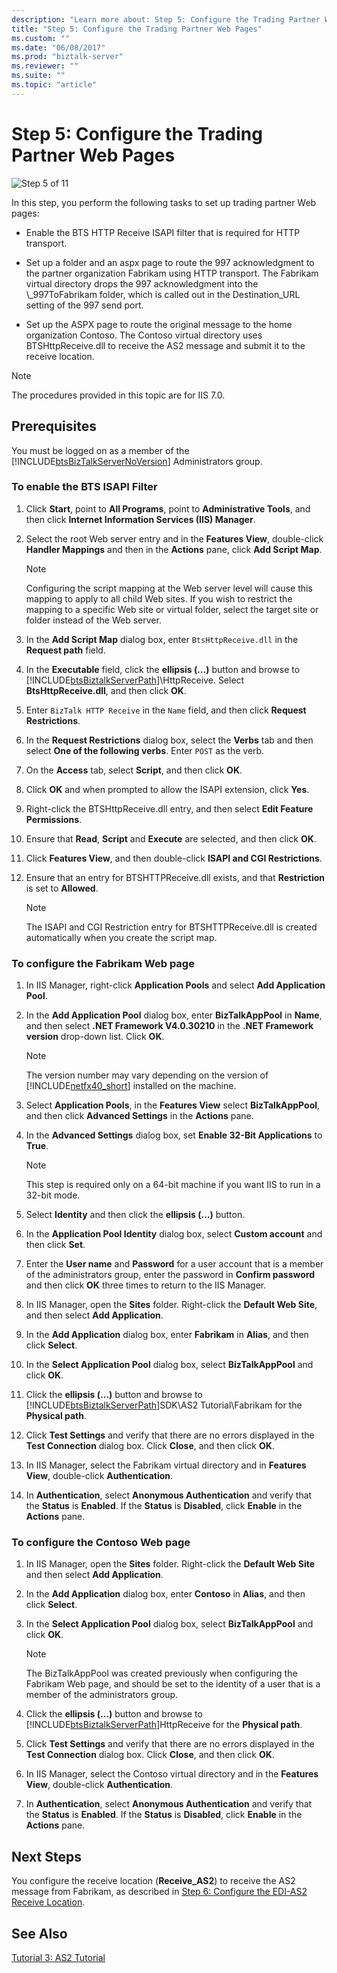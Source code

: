 ```yaml
---
description: "Learn more about: Step 5: Configure the Trading Partner Web Pages"
title: "Step 5: Configure the Trading Partner Web Pages"
ms.custom: ""
ms.date: "06/08/2017"
ms.prod: "biztalk-server"
ms.reviewer: ""
ms.suite: ""
ms.topic: "article"
---
```

# Step 5: Configure the Trading Partner Web Pages
![Step 5 of 11](../core/media/tut-step5-of-11.gif "Tut_Step5_of_11")  
  
 In this step, you perform the following tasks to set up trading partner Web pages:  
  
-   Enable the BTS HTTP Receive ISAPI filter that is required for HTTP transport.  
  
-   Set up a folder and an aspx page to route the 997 acknowledgment to the partner organization Fabrikam using HTTP transport. The Fabrikam virtual directory drops the 997 acknowledgment into the \\_997ToFabrikam folder, which is called out in the Destination_URL setting of the 997 send port.  
  
-   Set up the ASPX page to route the original message to the home organization Contoso. The Contoso virtual directory uses BTSHttpReceive.dll to receive the AS2 message and submit it to the receive location.  
  
> [!NOTE]
>  The procedures provided in this topic are for IIS 7.0.  
  
## Prerequisites  
 You must be logged on as a member of the [!INCLUDE[btsBizTalkServerNoVersion](../includes/btsbiztalkservernoversion-md.md)] Administrators group.  
  
### To enable the BTS ISAPI Filter  
  
1. Click **Start**, point to **All Programs**, point to **Administrative Tools**, and then click **Internet Information Services (IIS) Manager**.  
  
2. Select the root Web server entry and in the **Features View**, double-click **Handler Mappings** and then in the **Actions** pane, click **Add Script Map**.  
  
   > [!NOTE]
   >  Configuring the script mapping at the Web server level will cause this mapping to apply to all child Web sites. If you wish to restrict the mapping to a specific Web site or virtual folder, select the target site or folder instead of the Web server.  
  
3. In the **Add Script Map** dialog box, enter `BtsHttpReceive.dll` in the **Request path** field.  
  
4. In the **Executable** field, click the **ellipsis (…)** button and browse to [!INCLUDE[btsBiztalkServerPath](../includes/btsbiztalkserverpath-md.md)]\HttpReceive. Select **BtsHttpReceive.dll**, and then click **OK**.  
  
5. Enter `BizTalk HTTP Receive` in the `Name` field, and then click **Request Restrictions**.  
  
6. In the **Request Restrictions** dialog box, select the **Verbs** tab and then select **One of the following verbs**. Enter `POST` as the verb.  
  
7. On the **Access** tab, select **Script**, and then click **OK**.  
  
8. Click **OK** and when prompted to allow the ISAPI extension, click **Yes**.  
  
9. Right-click the BTSHttpReceive.dll entry, and then select **Edit Feature Permissions**.  
  
10. Ensure that **Read**, **Script** and **Execute** are selected, and then click **OK**.  
  
11. Click **Features View**, and then double-click **ISAPI and CGI Restrictions**.  
  
12. Ensure that an entry for BTSHTTPReceive.dll exists, and that **Restriction** is set to **Allowed**.  
  
    > [!NOTE]
    >  The ISAPI and CGI Restriction entry for BTSHTTPReceive.dll is created automatically when you create the script map.  
  
### To configure the Fabrikam Web page  
  
1. In IIS Manager, right-click **Application Pools** and select **Add Application Pool**.  
  
2. In the **Add Application Pool** dialog box, enter **BizTalkAppPool** in **Name**, and then select **.NET Framework V4.0.30210** in the **.NET Framework version** drop-down list. Click **OK**.  
  
   > [!NOTE]
   >  The version number may vary depending on the version of [!INCLUDE[netfx40_short](../includes/netfx40-short-md.md)] installed on the machine.  
  
3. Select **Application Pools**, in the **Features View** select **BizTalkAppPool**, and then click **Advanced Settings** in the **Actions** pane.  
  
4. In the **Advanced Settings** dialog box, set **Enable 32-Bit Applications** to **True**.  
  
   > [!NOTE]
   >  This step is required only on a 64-bit machine if you want IIS to run in a 32-bit mode.  
  
5. Select **Identity** and then click the **ellipsis (…)** button.  
  
6. In the **Application Pool Identity** dialog box, select **Custom account** and then click **Set**.  
  
7. Enter the **User name** and **Password** for a user account that is a member of the administrators group, enter the password in **Confirm password** and then click **OK** three times to return to the IIS Manager.  
  
8. In IIS Manager, open the **Sites** folder. Right-click the **Default Web Site**, and then select **Add Application**.  
  
9. In the **Add Application** dialog box, enter **Fabrikam** in **Alias**, and then click **Select**.  
  
10. In the **Select Application Pool** dialog box, select **BizTalkAppPool** and click **OK**.  
  
11. Click the **ellipsis (…)** button and browse to [!INCLUDE[btsBiztalkServerPath](../includes/btsbiztalkserverpath-md.md)]SDK\AS2 Tutorial\Fabrikam for the **Physical path**.  
  
12. Click **Test Settings** and verify that there are no errors displayed in the **Test Connection** dialog box. Click **Close**, and then click **OK**.  
  
13. In IIS Manager, select the Fabrikam virtual directory and in **Features View**, double-click **Authentication**.  
  
14. In **Authentication**, select **Anonymous Authentication** and verify that the **Status** is **Enabled**. If the **Status** is **Disabled**, click **Enable** in the **Actions** pane.  
  
### To configure the Contoso Web page  
  
1. In IIS Manager, open the **Sites** folder. Right-click the **Default Web Site** and then select **Add Application**.  
  
2. In the **Add Application** dialog box, enter **Contoso** in **Alias**, and then click **Select**.  
  
3. In the **Select Application Pool** dialog box, select **BizTalkAppPool** and click **OK**.  
  
   > [!NOTE]
   >  The BizTalkAppPool was created previously when configuring the Fabrikam Web page, and should be set to the identity of a user that is a member of the administrators group.  
  
4. Click the **ellipsis (…)** button and browse to [!INCLUDE[btsBiztalkServerPath](../includes/btsbiztalkserverpath-md.md)]HttpReceive for the **Physical path**.  
  
5. Click **Test Settings** and verify that there are no errors displayed in the **Test Connection** dialog box. Click **Close**, and then click **OK**.  
  
6. In IIS Manager, select the Contoso virtual directory and in the **Features View**, double-click **Authentication**.  
  
7. In **Authentication**, select **Anonymous Authentication** and verify that the **Status** is **Enabled**. If the **Status** is **Disabled**, click **Enable** in the **Actions** pane.  
  
## Next Steps  
 You configure the receive location (**Receive_AS2**) to receive the AS2 message from Fabrikam, as described in [Step 6: Configure the EDI-AS2 Receive Location](../core/step-6-configure-the-edi-as2-receive-location.md).  
  
## See Also  
 [Tutorial 3: AS2 Tutorial](../core/tutorial-3-as2-tutorial.md)
